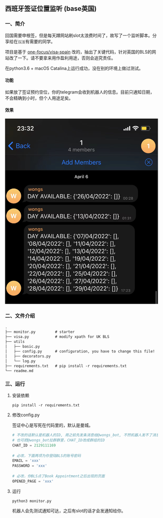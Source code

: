 ## 西班牙签证位置监听 (base英国)
### 一、简介
回国需要申根签，但是每天蹲网站刷slot太浪费时间了，故写了一个监听脚本。分享给在🇬🇧有需要的同学。

项目是基于 [one-focus/visa-spain](https://github.com/one-focus/visa-spain) 改的，抽出了关键代码，针对英国的BLS的网站改了一下。请不要拿来用作盈利用途，否则会追究责任。

在python3.6 + macOS Catalina上运行成功，没在别的环境上做过测试。

#### 功能
如果放了签证预约空位，你的telegram会收到机器人的信息。目前只通知日期，不会精确到小时，但个人用途足矣。

#### 效果
![个人通知](./pics/groups.jpg)



### 二、文件介绍
```text
.
├── monitor.py         # starter
├── visa.py            # modify xpath for UK BLS
├── utils
│   ├── basic.py       
│   ├── config.py      # configuration, you have to change this file!
│   ├── decorators.py
│   └── log.py
├── requirements.txt   # pip install -r requirements.txt
└── readme.md
```

### 三、运行
1. 安装依赖
    ```shell
    pip install -r requirements.txt
    ```
2. 修改config.py

    签证中心是写死在代码里的，默认是曼城。
    ```python
    # 不改的话默认是机器人的ID, 用之前先发条消息给@wongs_bot, 不然机器人发不了消息给你
    # 也可把@wongs_bot拉群群里，CHAT_ID改成群组的ID
    CHAT_ID = 2129111169
    
    # 必改，下面两项为你登陆BLS的账号密码
    EMAIL = 'xxx' 
    PASSWORD = 'xxx' 
    
    # 必改，你BLS点了Book Appointment之后出现的页面
    OPENED_PAGE = 'xxx'
    ```

3. 运行
    ```shell
    python3 monitor.py
    ```
    机器人会先测试通知可达，之后有slot的话才会发通知给你。
